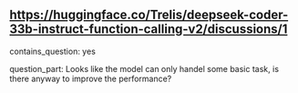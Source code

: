 ## https://huggingface.co/Trelis/deepseek-coder-33b-instruct-function-calling-v2/discussions/1

contains_question: yes

question_part: Looks like the model can only handel some basic task, is there anyway to improve the performance?